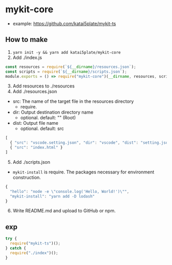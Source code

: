 # mykit-core

- example: https://github.com/katai5plate/mykit-ts

## How to make

1. `yarn init -y && yarn add katai5plate/mykit-core`
2. Add ./index.js
```js
const resources = require(`${__dirname}/resources.json`);
const scripts = require(`${__dirname}/scripts.json`);
module.exports = () => require("mykit-core")(__dirname, resources, scripts);
```
3. Add resources to ./resources
4. Add ./resources.json
- src: The name of the target file in the resources directory
  - require.
- dir: Output destination directory name
  - optional. default: "" (Root)
- dist: Output file name
  - optional. default: src
```js
[
  { "src": "vscode.setting.json", "dir": "vscode", "dist": "setting.json" },
  { "src": "index.html" }
]
```
5. Add ./scripts.json
- `mykit-install` is require. The packages necessary for environment construction.
```js
{
  "hello": "node -e \"console.log('Hello, World!')\"",
  "mykit-install": "yarn add -D lodash"
}
```
6. Write README.md and upload to GitHub or npm.

## exp

```js
try {
  require("mykit-ts")();
} catch {
  require("./index")();
}
```
